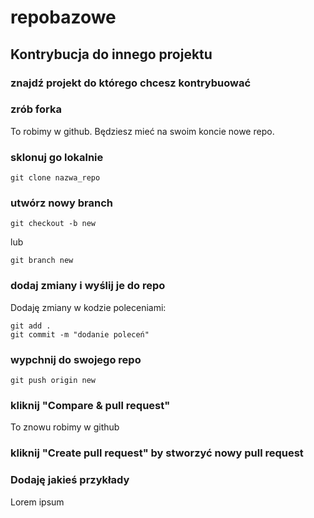# repobazowe

## Kontrybucja do innego projektu

### znajdź projekt do którego chcesz kontrybuować

### zrób forka

To robimy w github. Będziesz mieć na swoim koncie nowe repo.

### sklonuj go lokalnie

    git clone nazwa_repo

### utwórz nowy branch

    git checkout -b new

lub 

    git branch new

### dodaj zmiany i wyślij je do repo

Dodaję zmiany w kodzie poleceniami: 

    git add .
    git commit -m "dodanie poleceń"


### wypchnij do swojego repo

    git push origin new

### kliknij "Compare & pull request" 

To znowu robimy w github

### kliknij "Create pull request" by stworzyć nowy pull request


### Dodaję jakieś przykłady

Lorem ipsum

